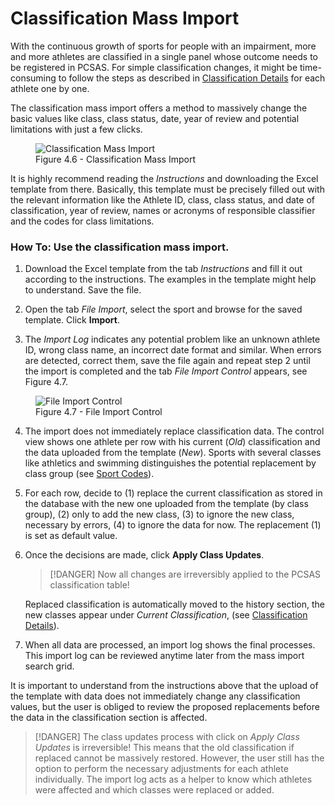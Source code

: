 # Classification Mass Import

With the continuous growth of sports for people with an impairment, more and more athletes
are classified in a single panel whose outcome needs to be registered in PCSAS. For simple
classification changes, it might be time-consuming to follow the steps as described in 
[Classification Details](athletes/classification.md#classification-details) for each athlete one by one.

The classification mass import offers a method to massively change the basic values like class,
class status, date, year of review and potential limitations with just a few clicks.

<figure>
    <img src="_img/figures/4.6-classification-mass-import.png" alt="Classification Mass Import" class="screenshot" >
    <figcaption>Figure 4.6 - Classification Mass Import</figcaption>
</figure>

It is highly recommend reading the *Instructions* and downloading the Excel template from there.
Basically, this template must be precisely filled out with the relevant information like the Athlete
ID, class, class status, and date of classification, year of review, names or acronyms of
responsible classifier and the codes for class limitations.

### How To: Use the classification mass import.

1. Download the Excel template from the tab *Instructions* and fill it out according to the 
   instructions. The examples in the template might help to understand. Save the file.

2. Open the tab *File Import*, select the sport and browse for the saved template. Click **Import**.

3. The *Import Log* indicates any potential problem like an unknown athlete ID, wrong class 
   name, an incorrect date format and similar. When errors are detected, correct them, 
   save the file again and repeat step 2 until the import is completed and the tab *File Import Control* 
   appears, see Figure 4.7.

<figure>
    <img src="_img/figures/4.7-file-import-control.png" alt="File Import Control" class="screenshot" >
    <figcaption>Figure 4.7 - File Import Control</figcaption>
</figure>

4. The import does not immediately replace classification data. The control view shows one 
   athlete per row with his current (*Old*) classification and the data uploaded from the 
   template (*New*). Sports with several classes like athletics and swimming distinguishes 
   the potential replacement by class group (see [Sport Codes](application-settings/sport-codes.md)).

5. For each row, decide to (1) replace the current classification as stored in the database 
   with the new one uploaded from the template (by class group), (2) only to add the new 
   class, (3) to ignore the new class, necessary by errors, (4) to ignore the data for now. The 
   replacement (1) is set as default value.

6. Once the decisions are made, click **Apply Class Updates**. 

   > [!DANGER]
   > Now all changes are irreversibly applied to the PCSAS classification table!    

   Replaced classification is automatically moved to the history section, the new classes 
   appear under *Current Classification*, (see [Classification Details](athletes/classification.md#classification-details)).

7. When all data are processed, an import log shows the final processes. This import log 
   can be reviewed anytime later from the mass import search grid.

It is important to understand from the instructions above that the upload of the template with
data does not immediately change any classification values, but the user is obliged to review the
proposed replacements before the data in the classification section is affected.

> [!DANGER]
> The class updates process with click on *Apply Class Updates* is irreversible!
> This means that the old classification if replaced cannot be massively restored. 
> However, the user still has the option to perform the necessary adjustments for 
> each athlete individually. The import log acts as a helper to know which athletes 
> were affected and which classes were replaced or added.